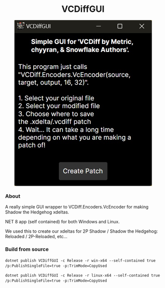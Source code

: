 <div align="center"><h1>VCDiffGUI</h1>
<img src="https://raw.githubusercontent.com/ShadowTheHedgehogHacking/VCDiffGUI/main/res/preview.jpg" align="center" />
</div>


### About

A really simple GUI wrapper to VCDiff.Encoders.VcEncoder for making Shadow the Hedgehog xdeltas.

NET 8 app (self contained) for both Windows and Linux.

We used this to create our xdeltas for 2P Shadow / Shadow the Hedgehog: Reloaded / 2P-Reloaded, etc...

### Build from source

`dotnet publish VCDiffGUI -c Release -r win-x64 --self-contained true /p:PublishSingleFile=true -p:TrimMode=CopyUsed`

`dotnet publish VCDiffGUI -c Release -r linux-x64 --self-contained true /p:PublishSingleFile=true -p:TrimMode=CopyUsed`

